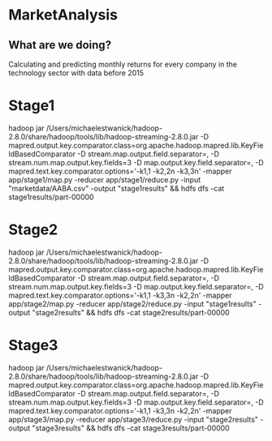 # MarketAnalysis

## What are we doing?
Calculating and predicting monthly returns for every company in the technology sector with data before 2015

# Stage1
hadoop jar /Users/michaelestwanick/hadoop-2.8.0/share/hadoop/tools/lib/hadoop-streaming-2.8.0.jar -D mapred.output.key.comparator.class=org.apache.hadoop.mapred.lib.KeyFieldBasedComparator -D stream.map.output.field.separator=, -D stream.num.map.output.key.fields=3  -D map.output.key.field.separator=, -D mapred.text.key.comparator.options='-k1,1 -k2,2n -k3,3n' -mapper app/stage1/map.py -reducer app/stage1/reduce.py -input "marketdata/AABA.csv" -output "stage1results" && hdfs dfs -cat stage1results/part-00000

# Stage2
hadoop jar /Users/michaelestwanick/hadoop-2.8.0/share/hadoop/tools/lib/hadoop-streaming-2.8.0.jar -D mapred.output.key.comparator.class=org.apache.hadoop.mapred.lib.KeyFieldBasedComparator -D stream.map.output.field.separator=, -D stream.num.map.output.key.fields=3  -D map.output.key.field.separator=, -D mapred.text.key.comparator.options='-k1,1 -k3,3n -k2,2n' -mapper app/stage2/map.py -reducer app/stage2/reduce.py -input "stage1results" -output "stage2results" && hdfs dfs -cat stage2results/part-00000

# Stage3
hadoop jar /Users/michaelestwanick/hadoop-2.8.0/share/hadoop/tools/lib/hadoop-streaming-2.8.0.jar -D mapred.output.key.comparator.class=org.apache.hadoop.mapred.lib.KeyFieldBasedComparator -D stream.map.output.field.separator=, -D stream.num.map.output.key.fields=3  -D map.output.key.field.separator=, -D mapred.text.key.comparator.options='-k1,1 -k3,3n -k2,2n' -mapper app/stage3/map.py -reducer app/stage3/reduce.py -input "stage2results" -output "stage3results" && hdfs dfs -cat stage3results/part-00000








































